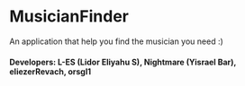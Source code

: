 # MusicianFinder
An application that help you find the musician you need :)
#### Developers: L-ES (Lidor Eliyahu S), Nightmare (Yisrael Bar), eliezerRevach, orsgl1

